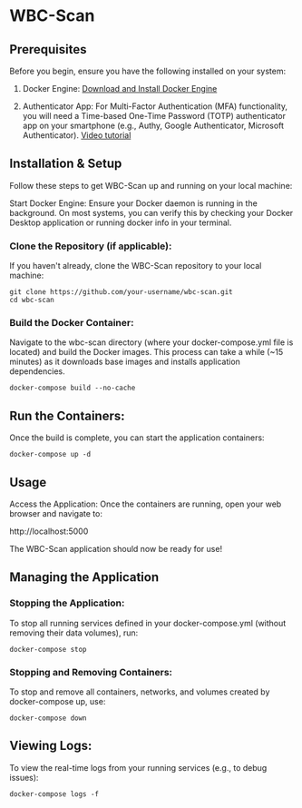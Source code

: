 # WBC-Scan

## Prerequisites

Before you begin, ensure you have the following installed on your system:

1. Docker Engine: [Download and Install Docker Engine](https://docs.docker.com/get-started/get-docker/)

2. Authenticator App: For Multi-Factor Authentication (MFA) functionality, you will need a Time-based One-Time Password (TOTP) authenticator app on your smartphone (e.g., Authy, Google Authenticator, Microsoft Authenticator). [Video tutorial](https://www.youtube.com/watch?v=tmnS821wCyc)

## Installation & Setup

Follow these steps to get WBC-Scan up and running on your local machine:

Start Docker Engine:
Ensure your Docker daemon is running in the background. On most systems, you can verify this by checking your Docker Desktop application or running docker info in your terminal.

### Clone the Repository (if applicable):

If you haven't already, clone the WBC-Scan repository to your local machine:

```
git clone https://github.com/your-username/wbc-scan.git
cd wbc-scan
```

### Build the Docker Container:

Navigate to the wbc-scan directory (where your docker-compose.yml file is located) and build the Docker images. This process can take a while (~15 minutes) as it downloads base images and installs application dependencies.

```
docker-compose build --no-cache
```

## Run the Containers:

Once the build is complete, you can start the application containers:

```
docker-compose up -d
```

## Usage

Access the Application:
Once the containers are running, open your web browser and navigate to:

http://localhost:5000

The WBC-Scan application should now be ready for use!

## Managing the Application

### Stopping the Application:

To stop all running services defined in your docker-compose.yml (without removing their data volumes), run:

```
docker-compose stop
```

### Stopping and Removing Containers:

To stop and remove all containers, networks, and volumes created by docker-compose up, use:

```
docker-compose down
```

## Viewing Logs:

To view the real-time logs from your running services (e.g., to debug issues):

```
docker-compose logs -f
```
